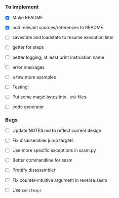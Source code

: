 
### To Implement

 - [x] Make README
 - [x] add relevant sources/references to README
 - [ ] savestate and loadstate to resume execution later
 - [ ] getter for steps
 - [ ] better logging; at least print instruction name
 - [ ] error messages
 - [ ] a few more examples
 - [ ] Testing!
 - [ ] Put some magic bytes into `.stk` files

 - [ ] code generator


### Bugs

 - [ ] Update NOTES.md to reflect current design
 - [ ] Fix disassembler jump targets
 - [ ] Use more specific exceptions in sasm.py
 - [ ] Better commandline for sasm
 - [ ] Prettify disassembler
 - [ ] Fix counter-intuitive argument in reverse.sasm
 - [ ] Use `constexpr`

